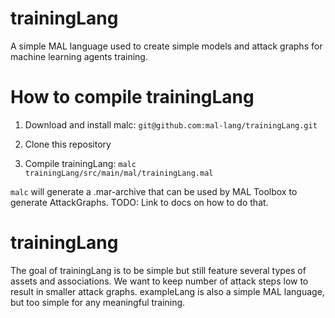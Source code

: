 # trainingLang
A simple MAL language used to create simple models and attack graphs for machine learning agents training.

# How to compile trainingLang

1. Download and install malc: `git@github.com:mal-lang/trainingLang.git`

2. Clone this repository

3. Compile trainingLang: `malc trainingLang/src/main/mal/trainingLang.mal`

`malc` will generate a .mar-archive that can be used by MAL Toolbox to generate AttackGraphs.
TODO: Link to docs on how to do that.

# trainingLang
The goal of trainingLang is to be simple but still feature several types of assets and associations.
We want to keep number of attack steps low to result in smaller attack graphs.
exampleLang is also a simple MAL language, but too simple for any meaningful training.